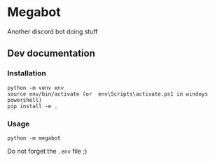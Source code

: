 # Megabot
Another discord bot doing stuff

## Dev documentation

### Installation

```
python -m venv env
source env/bin/activate (or  env\Scripts\activate.ps1 in windoys powershell)
pip install -e .
```

### Usage

```
python -m megabot
```

Do not forget the `.env` file ;)